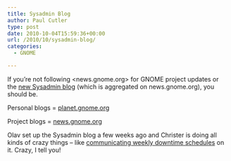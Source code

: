 ```yaml
---
title: Sysadmin Blog
author: Paul Cutler
type: post
date: 2010-10-04T15:59:36+00:00
url: /2010/10/sysadmin-blog/
categories:
  - GNOME

---
```

If you&#8217;re not following <news.gnome.org> for GNOME project updates or the [new Sysadmin blog][1] (which is aggregated on news.gnome.org), you should be.

Personal blogs = [planet.gnome.org][2]
  
Project blogs = [news.gnome.org][3]

Olav set up the Sysadmin blog a few weeks ago and Christer is doing all kinds of crazy things &#8211; like [communicating weekly downtime schedules][4] on it. Crazy, I tell you!

 [1]: http://blogs.gnome.org/sysadmin/
 [2]: http://planet.gnome.org
 [3]: http://news.gnome.org
 [4]: http://blogs.gnome.org/sysadmin/2010/10/04/infrastructure-downtime-2010-10-06-1000am-est-1100am-est/